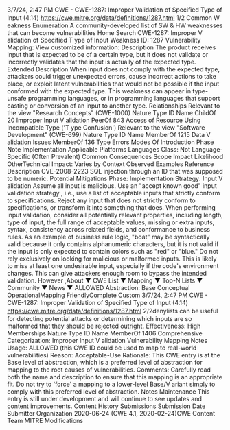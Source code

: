 3/7/24, 2:47 PM CWE - CWE-1287: Improper Validation of Speciﬁed Type of Input (4.14)
https://cwe.mitre.org/data/deﬁnitions/1287.html 1/2
Common W eakness Enumeration
A community-developed list of SW & HW weaknesses that can become
vulnerabilities
Home Search
CWE-1287: Improper V alidation of Specified T ype of Input
Weakness ID: 1287
Vulnerability Mapping: 
View customized information:
 Description
The product receives input that is expected to be of a certain type, but it does not validate or incorrectly validates that the input is
actually of the expected type.
 Extended Description
When input does not comply with the expected type, attackers could trigger unexpected errors, cause incorrect actions to take place,
or exploit latent vulnerabilities that would not be possible if the input conformed with the expected type.
This weakness can appear in type-unsafe programming languages, or in programming languages that support casting or conversion
of an input to another type.
 Relationships
 Relevant to the view "Research Concepts" (CWE-1000)
Nature Type ID Name
ChildOf 20 Improper Input V alidation
PeerOf 843 Access of Resource Using Incompatible Type ('T ype Confusion')
 Relevant to the view "Software Development" (CWE-699)
Nature Type ID Name
MemberOf 1215 Data V alidation Issues
MemberOf 136 Type Errors
 Modes Of Introduction
Phase Note
Implementation
 Applicable Platforms
Languages
Class: Not Language-Specific (Often Prevalent)
 Common Consequences
Scope Impact Likelihood
OtherTechnical Impact: Varies by Context
 Observed Examples
Reference Description
CVE-2008-2223 SQL injection through an ID that was supposed to be numeric.
 Potential Mitigations
Phase: Implementation
Strategy: Input V alidation
Assume all input is malicious. Use an "accept known good" input validation strategy , i.e., use a list of acceptable inputs that
strictly conform to specifications. Reject any input that does not strictly conform to specifications, or transform it into something
that does.
When performing input validation, consider all potentially relevant properties, including length, type of input, the full range of
acceptable values, missing or extra inputs, syntax, consistency across related fields, and conformance to business rules. As an
example of business rule logic, "boat" may be syntactically valid because it only contains alphanumeric characters, but it is not
valid if the input is only expected to contain colors such as "red" or "blue."
Do not rely exclusively on looking for malicious or malformed inputs. This is likely to miss at least one undesirable input,
especially if the code's environment changes. This can give attackers enough room to bypass the intended validation. However ,About ▼ CWE List ▼ Mapping ▼ Top-N Lists ▼ Community ▼ News ▼
ALLOWED
Abstraction: Base
Conceptual OperationalMapping
FriendlyComplete Custom
3/7/24, 2:47 PM CWE - CWE-1287: Improper Validation of Speciﬁed Type of Input (4.14)
https://cwe.mitre.org/data/deﬁnitions/1287.html 2/2denylists can be useful for detecting potential attacks or determining which inputs are so malformed that they should be rejected
outright.
Effectiveness: High
 Memberships
Nature Type ID Name
MemberOf 1406 Comprehensive Categorization: Improper Input V alidation
 Vulnerability Mapping Notes
Usage: ALLOWED (this CWE ID could be used to map to real-world vulnerabilities)
Reason: Acceptable-Use
Rationale:
This CWE entry is at the Base level of abstraction, which is a preferred level of abstraction for mapping to the root causes of
vulnerabilities.
Comments:
Carefully read both the name and description to ensure that this mapping is an appropriate fit. Do not try to 'force' a mapping to a
lower-level Base/V ariant simply to comply with this preferred level of abstraction.
 Notes
Maintenance
This entry is still under development and will continue to see updates and content improvements.
 Content History
 Submissions
Submission Date Submitter Organization
2020-06-24
(CWE 4.1, 2020-02-24)CWE Content Team MITRE
 Modifications
